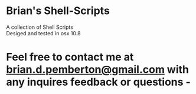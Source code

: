 Brian's Shell-Scripts
========================================
A collection of Shell Scripts  
Desiged and tested in osx 10.8 


Feel free to contact me at brian.d.pemberton@gmail.com with any inquires feedback or questions -
=========================================
